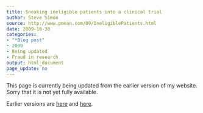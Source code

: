 ```yaml
---
title: Sneaking ineligible patients into a clinical trial
author: Steve Simon
source: http://www.pmean.com/09/IneligiblePatients.html
date: 2009-10-30
categories:
- "*Blog post"
- 2009
- Being updated
- Fraud in research
output: html_document
page_update: no
---
```


This page is currently being updated from the earlier version of my website. Sorry that it is not yet fully available.

<!---More--->

Earlier versions are [here][sim1] and [here][sim2].

[sim1]: http://www.pmean.com/09/IneligiblePatients.html
[sim2]: http://new.pmean.com/ineligible-patients/
